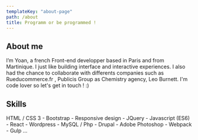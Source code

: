 ```yaml
---
templateKey: "about-page"
path: /about
title: Programm or be programmed !
---
```


## About me

I’m Yoan, a french Front-end developper based in Paris and from Martinique. I just like building interface and interactive experiences. I also had the chance to collaborate with differents companies such as Rueducommerce.fr , Publicis Group as Chemistry agency, Leo Burnett. I'm code lover so let's get in touch ! :)

## Skills

HTML / CSS 3 - Bootstrap - Responsive design - JQuery - Javascript (ES6) - React - Wordpress - MySQL / Php - Drupal - Adobe Photoshop - Webpack - Gulp …
